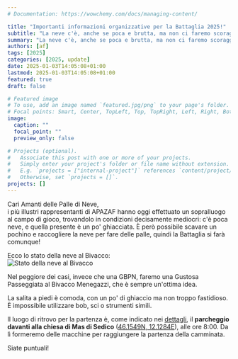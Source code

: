 ```yaml
---
# Documentation: https://wowchemy.com/docs/managing-content/

title: "Importanti informazioni organizzative per la Battaglia 2025!"
subtitle: "La neve c'è, anche se poca e brutta, ma non ci faremo scoraggiare!"
summary: "La neve c'è, anche se poca e brutta, ma non ci faremo scoraggiare!"
authors: [af]
tags: [2025]
categories: [2025, update]
date: 2025-01-03T14:05:08+01:00
lastmod: 2025-01-03T14:05:08+01:00
featured: true
draft: false

# Featured image
# To use, add an image named `featured.jpg/png` to your page's folder.
# Focal points: Smart, Center, TopLeft, Top, TopRight, Left, Right, BottomLeft, Bottom, BottomRight.
image:
  caption: ""
  focal_point: ""
  preview_only: false

# Projects (optional).
#   Associate this post with one or more of your projects.
#   Simply enter your project's folder or file name without extension.
#   E.g. `projects = ["internal-project"]` references `content/project/deep-learning/index.md`.
#   Otherwise, set `projects = []`.
projects: []
---
```


Cari Amanti delle Palle di Neve,  
i più illustri rappresentanti di APAZAF hanno oggi effettuato un sopralluogo al campo di gioco, trovandolo in condizioni decisamente mediocri: c'è poca neve, e quella presente è un po' ghiacciata.
È però possibile scavare un pochino e raccogliere la neve per fare delle palle, quindi la Battaglia si farà comunque!

Ecco lo stato della neve al Bivacco:  
![Stato della neve al Bivacco](/media/post/2025-snow-status.jpg)

Nel peggiore dei casi, invece che una GBPN, faremo una Gustosa Passeggiata al Bivacco Menegazzi, che è sempre un'ottima idea.

La salita a piedi è comoda, con un po' di ghiaccio ma non troppo fastidioso.
È impossibile utilizzare bob, sci o strumenti simili.

Il luogo di ritrovo per la partenza è, come indicato nei [dettagli](it/details/), il **parcheggio davanti alla chiesa di Mas di Sedico** ([46.1549N, 12.1284E](https://maps.app.goo.gl/nMUASUtqYFCnvLbbA)), alle ore 8:00.
Da lì formeremo delle macchine per raggiungere la partenza della camminata.

Siate puntuali!
